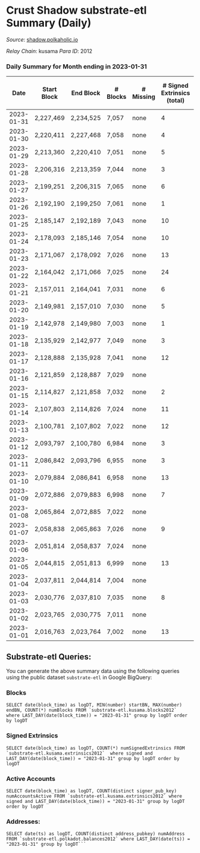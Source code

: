 # Crust Shadow substrate-etl Summary (Daily)

_Source_: [shadow.polkaholic.io](https://shadow.polkaholic.io)

*Relay Chain*: kusama
*Para ID*: 2012



### Daily Summary for Month ending in 2023-01-31


| Date | Start Block | End Block | # Blocks | # Missing | # Signed Extrinsics (total) | # Active Accounts | # Addresses with Balances | # Events | # Transfers | # XCM Transfers In | # XCM Transfers Out |
| ---- | ----------- | --------- | -------- | --------- | --------------------------- | ----------------- | ------------------------- | -------- | ----------- | ------------------ | ------------------- |
| 2023-01-31 | 2,227,469 | 2,234,525 | 7,057 | none  | 4 | 4 | 1,728 | 14,148 | 4 ($220.96) | 1 ($71.64) | 1 ($74.84) |
| 2023-01-30 | 2,220,411 | 2,227,468 | 7,058 | none  | 4 | 1 | 1,728 | 14,142 | 4 ($772.86) |   |   |
| 2023-01-29 | 2,213,360 | 2,220,410 | 7,051 | none  | 5 | 4 | 1,728 | 14,147 | 5 ($539.23) | 2 ($46.80) |   |
| 2023-01-28 | 2,206,316 | 2,213,359 | 7,044 | none  | 3 | 2 | 1,728 | 14,118 | 3 ($316.80) | 2 ($118.74) | 1 ($43.36) |
| 2023-01-27 | 2,199,251 | 2,206,315 | 7,065 | none  | 6 | 5 | 1,727 | 14,177 | 5 ($52.96) |   | 2 ($0.032) |
| 2023-01-26 | 2,192,190 | 2,199,250 | 7,061 | none  | 1 | 1 | 1,726 | 14,130 | 1 ($6.07) |   |   |
| 2023-01-25 | 2,185,147 | 2,192,189 | 7,043 | none  | 10 | 4 | 1,726 | 14,157 | 9 ($382.83) |   |   |
| 2023-01-24 | 2,178,093 | 2,185,146 | 7,054 | none  | 10 | 6 | 1,724 | 14,181 | 5 ($124.54) | 1 ($184.60) | 2 ($35.41) |
| 2023-01-23 | 2,171,067 | 2,178,092 | 7,026 | none  | 13 | 2 | 1,723 | 14,142 | 12 ($694.23) |   | 5 ($347.70) |
| 2023-01-22 | 2,164,042 | 2,171,066 | 7,025 | none  | 24 | 5 | 1,723 | 14,222 | 24 ($2,581.90) |   | 12 ($1,329.63) |
| 2023-01-21 | 2,157,011 | 2,164,041 | 7,031 | none  | 6 | 4 | 1,722 | 14,119 | 6 ($311.19) | 3  |   |
| 2023-01-20 | 2,149,981 | 2,157,010 | 7,030 | none  | 5 | 3 | 1,722 | 14,112 | 5 ($236.94) | 4 ($117.79) |   |
| 2023-01-19 | 2,142,978 | 2,149,980 | 7,003 | none  | 1 | 1 | 1,721 | 14,016 | 1 ($112.05) |   | 1 ($111.96) |
| 2023-01-18 | 2,135,929 | 2,142,977 | 7,049 | none  | 3 | 2 | 1,721 | 14,121 | 2 ($0.43) |   |   |
| 2023-01-17 | 2,128,888 | 2,135,928 | 7,041 | none  | 12 | 4 | 1,721 | 14,590 | 220 ($764.11) | 2 ($138.99) | 5 ($274.04) |
| 2023-01-16 | 2,121,859 | 2,128,887 | 7,029 | none  |  |  | 1,721 | 14,060 |   |   |   |
| 2023-01-15 | 2,114,827 | 2,121,858 | 7,032 | none  | 2 | 2 | 1,721 | 14,085 | 2 ($110.48) |   | 1 ($56.88) |
| 2023-01-14 | 2,107,803 | 2,114,826 | 7,024 | none  | 11 | 3 | 1,721 | 14,130 | 10 ($568.77) | 1 ($56.72) | 4 ($225.89) |
| 2023-01-13 | 2,100,781 | 2,107,802 | 7,022 | none  | 12 | 2 | 1,721 | 14,135 | 12 ($679.35) | 1 ($398.45) | 6 ($339.60) |
| 2023-01-12 | 2,093,797 | 2,100,780 | 6,984 | none  | 3 | 3 | 1,720 | 13,999 | 3 ($112.62) | 2 ($3.41) | 1 ($99.24) |
| 2023-01-11 | 2,086,842 | 2,093,796 | 6,955 | none  | 3 | 2 | 1,720 | 13,934 | 3 ($128.60) |   | 1 ($55.59) |
| 2023-01-10 | 2,079,884 | 2,086,841 | 6,958 | none  | 13 | 3 | 1,719 | 14,016 | 12 ($654.02) | 2 ($0.19) | 7 ($326.68) |
| 2023-01-09 | 2,072,886 | 2,079,883 | 6,998 | none  | 7 | 3 | 1,719 | 14,059 | 7 ($291.43) | 2 ($60.00) | 4 ($189.81) |
| 2023-01-08 | 2,065,864 | 2,072,885 | 7,022 | none  |  |  | 1,717 | 14,046 |   |   |   |
| 2023-01-07 | 2,058,838 | 2,065,863 | 7,026 | none  | 9 | 4 | 1,717 | 14,117 | 7 ($335.90) | 1 ($74.38) | 3 ($167.93) |
| 2023-01-06 | 2,051,814 | 2,058,837 | 7,024 | none  |  |  | 1,716 | 14,053 |   | 1 ($86.68) |   |
| 2023-01-05 | 2,044,815 | 2,051,813 | 6,999 | none  | 13 | 3 | 1,716 | 14,113 | 12 ($707.45) | 6 ($353.72) |   |
| 2023-01-04 | 2,037,811 | 2,044,814 | 7,004 | none  |  |  | 1,716 | 14,010 |   |   |   |
| 2023-01-03 | 2,030,776 | 2,037,810 | 7,035 | none  | 8 | 3 | 1,716 | 14,132 | 8 ($214.70) | 1 ($0.26) | 3 ($106.98) |
| 2023-01-02 | 2,023,765 | 2,030,775 | 7,011 | none  |  |  | 1,716 | 14,025 |   |   |   |
| 2023-01-01 | 2,016,763 | 2,023,764 | 7,002 | none  | 13 | 3 | 1,716 | 14,120 | 13 ($641.34) | 6 ($317.00) |   |

## Substrate-etl Queries:
You can generate the above summary data using the following queries using the public dataset `substrate-etl` in Google BigQuery:


### Blocks
```
SELECT date(block_time) as logDT, MIN(number) startBN, MAX(number) endBN, COUNT(*) numBlocks FROM `substrate-etl.kusama.blocks2012`  where LAST_DAY(date(block_time)) = "2023-01-31" group by logDT order by logDT
```


### Signed Extrinsics
```
SELECT date(block_time) as logDT, COUNT(*) numSignedExtrinsics FROM `substrate-etl.kusama.extrinsics2012`  where signed and LAST_DAY(date(block_time)) = "2023-01-31" group by logDT order by logDT
```


### Active Accounts
```
SELECT date(block_time) as logDT, COUNT(distinct signer_pub_key) numAccountsActive FROM `substrate-etl.kusama.extrinsics2012` where signed and LAST_DAY(date(block_time)) = "2023-01-31" group by logDT order by logDT
```


### Addresses:
```
SELECT date(ts) as logDT, COUNT(distinct address_pubkey) numAddress FROM `substrate-etl.polkadot.balances2012` where LAST_DAY(date(ts)) = "2023-01-31" group by logDT```


